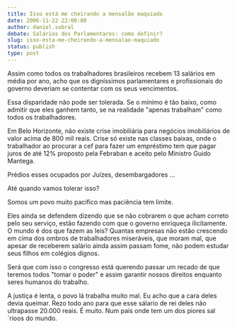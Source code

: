 ```yaml
---
title: Isso está me cheirando a mensalão maquiado
date: 2006-11-22 22:00:00
author: daniel.sobral
debate: Salários dos Parlamentares: como definir?
slug: isso-esta-me-cheirando-a-mensalao-maquiado
status: publish 
type: post
---
```


Assim como todos os trabalhadores brasileiros recebem 13 salários em média por ano, acho que os digníssimos parlamentares e profissionais do governo deveriam se contentar com os seus vencimentos.   

Essa disparidade não pode ser tolerada. Se o mínimo é tão baixo, como admitir que eles ganhem tanto, se na realidade "apenas trabalham" como todos os trabalhadores.   

Em Belo Horizonte, não existe crise imobiliária para negócios imobiliários de valor acima de 800 mil reais. Crise só existe nas classes baixas, onde o trabalhador ao procurar a cef para fazer um empréstimo tem que pagar juros de até 12% proposto pela Febraban e aceito pelo Ministro Guido Mantega.  

Prédios esses ocupados por Juízes, desembargadores ...  

Até quando vamos tolerar isso?  

Somos um povo muito pacífico mas paciência tem limite.   

Eles ainda se defendem dizendo que se não cobrarem o que acham correto pelo seu serviço, estão fazendo com que o governo enriqueça ilicitamente. O mundo é dos que fazem as leis? Quantas empresas não estão crescendo em cima dos ombros de trabalhadores miseráveis, que moram mal, que apesar de receberem salário ainda assim passam fome, não podem estudar seus filhos em colégios dignos.   

Será que com isso o congresso está querendo passar um recado de que teremos todos "tomar o poder" e assim garantir nossos direitos enquanto seres humanos do trabalho.   

A justiça é lenta, o povo lá trabalha muito mal. Eu acho que a cara deles devia queimar. Rezo todo ano para que esse sálario de rei deles não ultrapasse 20.000 reais. É muito. Num país onde tem um dos piores sal´rioos do mundo.
